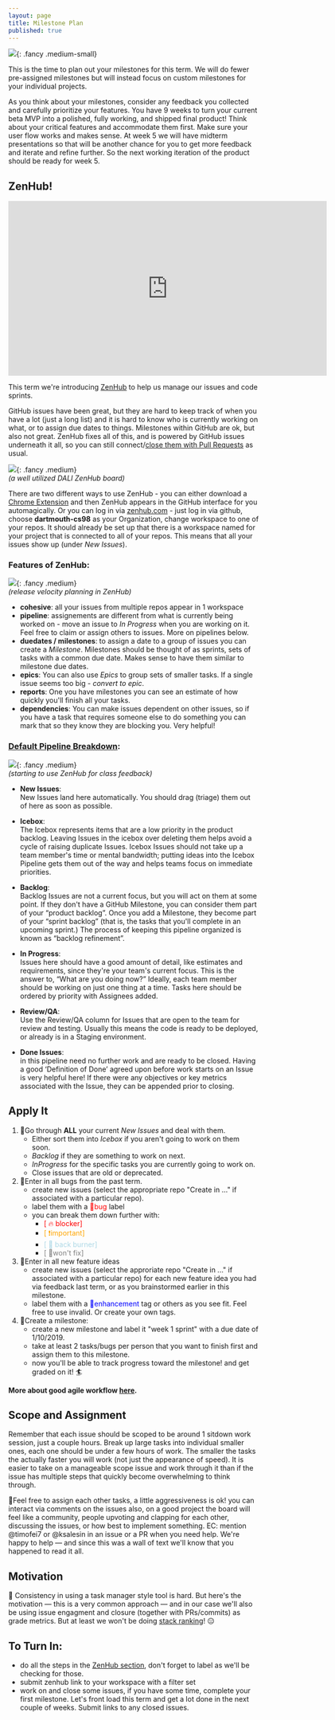 ```yaml
---
layout: page
title: Milestone Plan
published: true
---
```



![](img/rocks.gif){: .fancy .medium-small}

This is the time to plan out your milestones for this term. We will do fewer pre-assigned milestones but will instead focus on custom milestones for your individual projects.

As you think about your milestones, consider any feedback you collected and carefully prioritize your features. You have 9 weeks to turn your current beta MVP into a polished, fully working, and shipped final product!  Think about your critical features and accommodate them first.  Make sure your user flow works and makes sense.  At week 5 we will have midterm presentations so that will be another chance for you to get more feedback and iterate and refine further. So the next working iteration of the product should be ready for week 5.

## ZenHub! 

<iframe class="fancy" src="https://player.vimeo.com/video/207024351" width="640" height="351" frameborder="0" webkitallowfullscreen mozallowfullscreen allowfullscreen></iframe>

This term we're introducing [ZenHub](https://www.zenhub.com/) to help us manage our issues and code sprints.

GitHub issues have been great, but they are hard to keep track of when you have a lot (just a long list) and it is hard to know who is currently working on what, or to assign due dates to things.  Milestones within GitHub are ok, but also not great.  ZenHub fixes all of this, and is powered by GitHub issues underneath it all, so you can still connect/[close them with Pull Requests](https://blog.github.com/2013-05-14-closing-issues-via-pull-requests/) as usual. 

![](img/zenhub-board.jpg){: .fancy .medium}
<br>*(a well utilized DALI ZenHub board)*

There are two different ways to use ZenHub - you can either download a [Chrome Extension](https://www.zenhub.com/extension) and then ZenHub appears in the GitHub interface for you automagically. Or you can log in via [zenhub.com](https://app.zenhub.com) - just log in via github, choose **dartmouth-cs98** as your Organization,  change workspace to one of your repos.  It should already be set up that there is a workspace named for your project that is connected to all of your repos.  This means that all your issues show up (under *New Issues*). 

### Features of ZenHub:

![](img/release-velocity.jpg){: .fancy .medium}
<br>*(release velocity planning in ZenHub)*

* **cohesive**: all your issues from multiple repos appear in 1 workspace
* **pipeline**:  assignements are different from what is currently being worked on - move an issue to *In Progress* when you are working on it. Feel free to claim or assign others to issues. More on pipelines below. 
* **duedates / milestones**: to assign a date to a group of issues you can create a *Milestone*. Milestones should be thought of as sprints,  sets of tasks with a common due date.  Makes sense to have them similar to milestone due dates.
* **epics**: You can also use *Epics* to group sets of smaller tasks.  If a single issue seems too big - *convert to epic*.
* **reports**: One you have milestones you can see an estimate of how quickly you'll finish all your tasks.
* **dependencies**: You can make issues dependent on other issues, so if you have a task that requires someone else to do something you can mark that so they know they are blocking you. Very helpful!


### [Default Pipeline Breakdown](https://help.zenhub.com/support/solutions/articles/43000010339-setting-up-your-first-zenhub-workspace): 

![](img/zenhub-for-class.jpg){: .fancy .medium}
<br>*(starting to use ZenHub for class feedback)*


* **New Issues**:<br>
    New Issues land here automatically. You should drag (triage) them out of here as soon as possible.

* **Icebox**:<br>
    The Icebox represents items that are a low priority in the product backlog. Leaving Issues in the icebox over deleting them helps avoid a cycle of raising duplicate Issues. Icebox Issues should not take up a team member's time or mental bandwidth; putting ideas into the Icebox Pipeline gets them out of the way and helps teams focus on immediate priorities.

* **Backlog**:<br>
    Backlog Issues are not a current focus, but you will act on them at some point. If they don't have a GitHub Milestone, you can consider them part of your “product backlog”. Once you add a Milestone, they become part of your “sprint backlog” (that is, the tasks that you'll complete in an upcoming sprint.) The process of keeping this pipeline organized is known as “backlog refinement”.

* **In Progress**:<br>
     Issues here should have a good amount of detail, like estimates and requirements, since they're your team's current focus. This is the answer to, “What are you doing now?” Ideally, each team member should be working on just one thing at a time. Tasks here should be ordered by priority with Assignees added.

* **Review/QA**:<br>
    Use the Review/QA column for Issues that are open to the team for review and testing. Usually this means the code is ready to be deployed, or already is in a Staging environment.

* **Done Issues**:<br>
    in this pipeline need no further work and are ready to be closed. Having a good ‘Definition of Done’ agreed upon before work starts on an Issue is very helpful here! If there were any objectives or key metrics associated with the Issue, they can be appended prior to closing.


## Apply It

1. 🚀Go through **ALL** your current *New Issues* and deal with them.
    * Either sort them into *Icebox* if you aren't going to work on them soon.
    * *Backlog* if they are something to work on next.
    * *InProgress* for the specific tasks you are currently going to work on.
    * Close issues that are old or deprecated. 
1. 🚀Enter in all bugs from the past term.
    * create new issues (select the appropriate repo "Create in ..." if associated with a particular repo).
    * label them with a <span style="color: red;">🐛bug</span> label
    * you can break them down further with:
        * <font style="color:red">[ 🔥 blocker]</font>
        * <font style="color:orange">[ ❗️important]</font>
        * <font style="color:lightblue">[ 🍲 back burner]</font>
        * <font style="color:grey">[ 🙅won't fix]</font>
1. 🚀Enter in all new feature ideas
    * create new issues (select the approriate repo "Create in ..." if associated with a particular repo) for each new feature idea you had via feedback last term, or as you brainstormed earlier in this milestone.
    * label them with a <span style="color: blue;"> 💎enhancement</span> tag or others as you see fit. Feel free to use invalid. Or create your own tags.
1. 🚀Create a milestone:
    * create a new milestone and label it "week 1 sprint" with a due date of 1/10/2019.
    * take at least 2 tasks/bugs per person that you want to finish first and assign them to this milestone.
    * now you'll be able to track progress toward the milestone!  and get graded on it! 🏄

**More about good agile workflow [here](https://help.zenhub.com/support/solutions/articles/43000010338-agile-concepts-in-github-and-zenhub).**


## Scope and Assignment

Remember that each issue should be scoped to be around 1 sitdown work session, just a couple hours. Break up large tasks into individual smaller ones, each one should be under a few hours of work. The smaller the tasks the actually faster you will work (not just the appearance of speed).  It is easier to take on a manageable scope issue and work through it than if the issue has multiple steps that quickly become overwhelming to think through. 

💢Feel free to assign each other tasks, a little aggressiveness is ok! you can interact via comments on the issues also, on a good project the board will feel like a community, people upvoting and clapping for each other, discussing the issues, or how best to implement something. EC: mention @timofei7 or @ksalesin in an issue or a PR when you need help. We're happy to help — and since this was a wall of text we'll know that you happened to read it all. 


## Motivation 

🚂 Consistency in using a task manager style tool is hard. But here's the motivation — this is a very common approach — and in our case we'll also be using issue engagment and closure (together with PRs/commits) as grade metrics.  But at least we won't be doing [stack ranking](https://www.businessinsider.com/stack-ranking-employees-is-a-bad-idea-2013-11)! 😑


## To Turn In:
* do all the steps in the [ZenHub section](#apply-it), don't forget to label as we'll be checking for those.
* submit zenhub link to your workspace with a filter set
* work on and close some issues, if you have some time, complete your first milestone. Let's front load this term and get a lot done in the next couple of weeks. Submit links to any closed issues.
